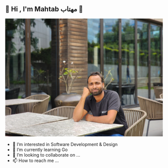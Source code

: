 ## 👋 Hi , I'm Mahtab مهتاب 👋

![](https://github.com/eMahtab/eMahtab/blob/main/profile.jpg)

- 👀 I’m interested in Software Development & Design
- 🌱 I’m currently learning Go
- 💞️ I’m looking to collaborate on ...
- 📫 How to reach me ...

<!---
eMahtab/eMahtab is a ✨ special ✨ repository because its `README.md` (this file) appears on your GitHub profile.
You can click the Preview link to take a look at your changes.
--->
